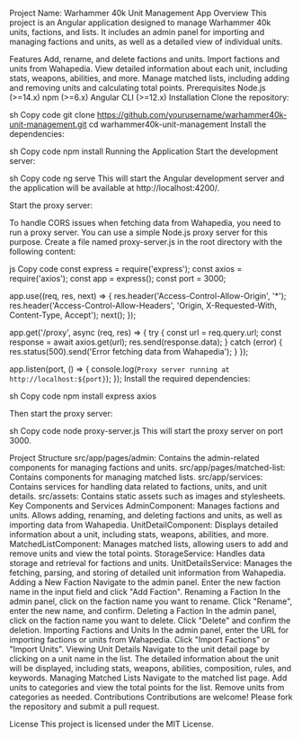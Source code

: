Project Name: Warhammer 40k Unit Management App
Overview
This project is an Angular application designed to manage Warhammer 40k units, factions, and lists. It includes an admin panel for importing and managing factions and units, as well as a detailed view of individual units.

Features
Add, rename, and delete factions and units.
Import factions and units from Wahapedia.
View detailed information about each unit, including stats, weapons, abilities, and more.
Manage matched lists, including adding and removing units and calculating total points.
Prerequisites
Node.js (>=14.x)
npm (>=6.x)
Angular CLI (>=12.x)
Installation
Clone the repository:

sh
Copy code
git clone https://github.com/yourusername/warhammer40k-unit-management.git
cd warhammer40k-unit-management
Install the dependencies:

sh
Copy code
npm install
Running the Application
Start the development server:

sh
Copy code
ng serve
This will start the Angular development server and the application will be available at http://localhost:4200/.

Start the proxy server:

To handle CORS issues when fetching data from Wahapedia, you need to run a proxy server. You can use a simple Node.js proxy server for this purpose. Create a file named proxy-server.js in the root directory with the following content:

js
Copy code
const express = require('express');
const axios = require('axios');
const app = express();
const port = 3000;

app.use((req, res, next) => {
  res.header('Access-Control-Allow-Origin', '*');
  res.header('Access-Control-Allow-Headers', 'Origin, X-Requested-With, Content-Type, Accept');
  next();
});

app.get('/proxy', async (req, res) => {
  try {
    const url = req.query.url;
    const response = await axios.get(url);
    res.send(response.data);
  } catch (error) {
    res.status(500).send('Error fetching data from Wahapedia');
  }
});

app.listen(port, () => {
  console.log(`Proxy server running at http://localhost:${port}`);
});
Install the required dependencies:

sh
Copy code
npm install express axios

Then start the proxy server:

sh
Copy code
node proxy-server.js
This will start the proxy server on port 3000.

Project Structure
src/app/pages/admin: Contains the admin-related components for managing factions and units.
src/app/pages/matched-list: Contains components for managing matched lists.
src/app/services: Contains services for handling data related to factions, units, and unit details.
src/assets: Contains static assets such as images and stylesheets.
Key Components and Services
AdminComponent: Manages factions and units. Allows adding, renaming, and deleting factions and units, as well as importing data from Wahapedia.
UnitDetailComponent: Displays detailed information about a unit, including stats, weapons, abilities, and more.
MatchedListComponent: Manages matched lists, allowing users to add and remove units and view the total points.
StorageService: Handles data storage and retrieval for factions and units.
UnitDetailsService: Manages the fetching, parsing, and storing of detailed unit information from Wahapedia.
Adding a New Faction
Navigate to the admin panel.
Enter the new faction name in the input field and click "Add Faction".
Renaming a Faction
In the admin panel, click on the faction name you want to rename.
Click "Rename", enter the new name, and confirm.
Deleting a Faction
In the admin panel, click on the faction name you want to delete.
Click "Delete" and confirm the deletion.
Importing Factions and Units
In the admin panel, enter the URL for importing factions or units from Wahapedia.
Click "Import Factions" or "Import Units".
Viewing Unit Details
Navigate to the unit detail page by clicking on a unit name in the list.
The detailed information about the unit will be displayed, including stats, weapons, abilities, composition, rules, and keywords.
Managing Matched Lists
Navigate to the matched list page.
Add units to categories and view the total points for the list.
Remove units from categories as needed.
Contributions
Contributions are welcome! Please fork the repository and submit a pull request.

License
This project is licensed under the MIT License.



